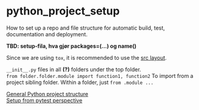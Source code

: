 # python_project_setup
How to set up a repo and file structure for automatic build, test, documentation and deployment.



**TBD: setup-fila, hva gjør packages=(...) og name()**<br>


Since we are using `tox`, it is recommended to use the [src layout](https://blog.ionelmc.ro/2014/05/25/python-packaging/#the-structure).<br/>


`__init__.py` files in all **(?)** folders under the top folder.<br/>
`from folder.folder.module import function1, function2` To import from a project sibling folder. Within a folder, just `from .module ...`<br/> 


[General Python project structure](https://github.com/yngvem/python-project-structure)<br/>
[Setup from pytest perspective](https://docs.pytest.org/en/stable/goodpractices.html)<br/>
